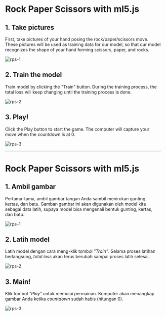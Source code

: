 # Rock Paper Scissors with ml5.js

## 1. Take pictures
First, take pictures of your hand posing the rock/paper/scissors move. These pictures will be used as training data for our model, so that our model recognizes the shape of your hand forming scissors, paper, and rocks.

![rps-1](rps-1_1.gif)

## 2. Train the model
Train model by clicking the "Train" button. During the training process, the total loss will keep changing until the training process is done. 

![rps-2](rps-2.gif)

## 3. Play!
Click the Play button to start the game. The computer will capture your move when the countdown is at 0.

![rps-3](rps-3.gif)

---

# Rock Paper Scissors with ml5.js

## 1. Ambil gambar
Pertama-tama, ambil gambar tangan Anda sambil menirukan gunting, kertas, dan batu. Gambar-gambar ini akan digunakan oleh model kita sebagai data latih, supaya model bisa mengenali bentuk gunting, kertas, dan batu. 

![rps-1](rps-1_1.gif)

## 2. Latih model
Latih model dengan cara meng-klik tombol *"Train"*. Selama proses latihan berlangsung, *total loss* akan terus berubah sampai proses latih selesai.

![rps-2](rps-2.gif)

## 3. Main!
Klik tombol *"Play"* untuk memulai permainan. Komputer akan menangkap gambar Anda ketika *countdown* sudah habis (hitungan 0).

![rps-3](rps-3.gif)